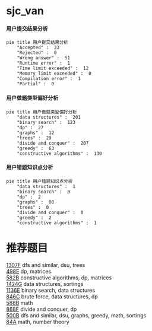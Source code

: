 # sjc_van

<!-- tabs:start -->



#### **用户提交结果分析**

```mermaid
pie title 用户提交结果分析
    "Accepted" :  33
    "Rejected" :  0
    "Wrong answer" :  51
    "Runtime error" :  1
    "Time limit exceeded" :  12
    "Memory limit exceeded" :  0
    "Compilation error" :  1
    "Partial" :  0
```

#### **用户做题类型偏好分析**

```mermaid
pie title 用户做题类型偏好分析
    "data structures" :  201
    "binary search" :  123
    "dp" :  27
    "graphs" :  12
    "trees" :  29
    "divide and conquer" :  207
    "greedy" :  63
    "constructive algorithms" :  130
```
#### **用户错题知识点分析**

```mermaid
pie title 用户错题知识点分析
    "data structures" :  1
    "binary search" :  0
    "dp" :  2
    "graphs" :  00
    "trees" :  0
    "divide and conquer" :  0
    "greedy" :  2
    "constructive algorithms" :  1
```



<!-- tabs:end -->
# 推荐题目
[1307F](https://codeforces.com/contest/1307/problem/F)		dfs and similar,
                        dsu,
                        trees		  
[498E](https://codeforces.com/contest/498/problem/E)		dp,
                        matrices		  
[582B](https://codeforces.com/contest/582/problem/B)		constructive algorithms,
                        dp,
                        matrices		  
[1424G](https://codeforces.com/contest/1424/problem/G)		data structures,
                        sortings		  
[1136E](https://codeforces.com/contest/1136/problem/E)		binary search,
                        data structures		  
[846C](https://codeforces.com/contest/846/problem/C)		brute force,
                        data structures,
                        dp		  
[588B](https://codeforces.com/contest/588/problem/B)		math		  
[868F](https://codeforces.com/contest/868/problem/F)		divide and conquer,
                        dp		  
[500B](https://codeforces.com/contest/500/problem/B)		dfs and similar,
                        dsu,
                        graphs,
                        greedy,
                        math,
                        sortings		  
[84A](https://codeforces.com/contest/84/problem/A)		math,
                        number theory		  
